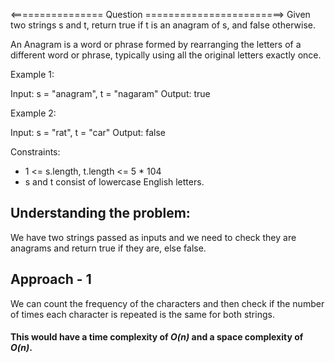 <================ Question ========================>
Given two strings s and t, return true if t is an anagram of s, and false otherwise.

An Anagram is a word or phrase formed by rearranging the letters of a different word or phrase, typically using all the original letters exactly once.

 

Example 1:

Input: s = "anagram", t = "nagaram"
Output: true

Example 2:

Input: s = "rat", t = "car"
Output: false
 

Constraints:

- 1 <= s.length, t.length <= 5 * 104
- s and t consist of lowercase English letters.

## Understanding the problem:
We have two strings passed as inputs and we need to check they are anagrams and return true if they are, else false.

## Approach - 1
We can count the frequency of the characters and then check if the number of times each character is repeated is the same for both strings.

#### This would have a time complexity of *O(n)* and a space complexity of *O(n)*.

